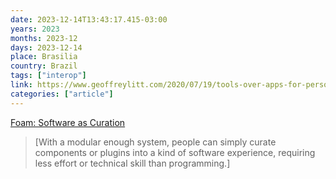 ```yaml
---
date: 2023-12-14T13:43:17.415-03:00
years: 2023
months: 2023-12
days: 2023-12-14
place: Brasilia
country: Brazil
tags: ["interop"]
link: https://www.geoffreylitt.com/2020/07/19/tools-over-apps-for-personal-notetaking
categories: ["article"]
---
```

[Foam: Software as Curation](https://www.geoffreylitt.com/2020/07/19/tools-over-apps-for-personal-notetaking)

> [With a modular enough system, people can simply curate components or plugins into a kind of software experience, requiring less effort or technical skill than programming.]
